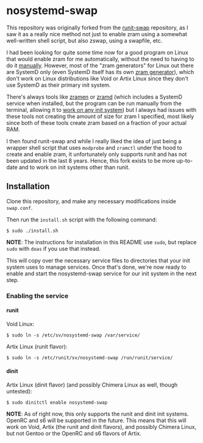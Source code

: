# nosystemd-swap

This repository was originally forked from the [runit-swap](https://github.com/thypon/runit-swap) repository, as I saw it as a really nice method not just to enable zram using a somewhat well-written shell script, but also zswap, using a swapfile, etc.

I had been looking for quite some time now for a good program on Linux that would enable zram for me automatically, without the need to having to do it [manually](https://wiki.archlinux.org/title/Zram#Manually). However, most of the "zram generators" for Linux out there are SystemD only (even SystemD itself has its own [zram generator](https://github.com/systemd/zram-generator)), which don't work on Linux distributions like Void or Artix Linux since they don't use SystemD as their primary init system.

There's always tools like [zramen](https://github.com/atweiden/zramen) or [zramd](https://github.com/maximumadmin/zramd) (which includes a SystemD service when installed, but the program can be run manually from the terminal, allowing it to [work on any init system](https://github.com/maximumadmin/zramd?tab=readme-ov-file#manual-installation-on-any-distribution-without-systemd)) but I always had issues with these tools not creating the amount of size for zram I specified, most likely since both of these tools create zram based on a fraction of your actual RAM.

I then found runit-swap and while I really liked the idea of just being a wrapper shell script that uses `modprobe` and `zramctl` under the hood to create and enable zram, it unfortunately only supports runit and has not been updated in the last 8 years. Hence, this fork exists to be more up-to-date and to work on init systems other than runit.

## Installation

Clone this repository, and make any necessary modifications inside `swap.conf`. 

Then run the `install.sh` script with the following command:
```
$ sudo ./install.sh
```

**NOTE**: The instructions for installation in this README use `sudo`, but replace `sudo` with `doas` if you use that instead.

This will copy over the necessary service files to directories that your init system uses to manage services. Once that's done, we're now ready to enable and start the nosystemd-swap service for our init system in the next step.

### Enabling the service
#### runit

Void Linux:
```
$ sudo ln -s /etc/sv/nosystemd-swap /var/service/
```
Artix Linux (runit flavor):
```
$ sudo ln -s /etc/runit/sv/nosystemd-swap /run/runit/service/
```

#### dinit

Artix Linux (dinit flavor) (and possibly Chimera Linux as well, though untested):
```
$ sudo dinitctl enable nosystemd-swap
```
**NOTE**: As of right now, this only supports the runit and dinit init systems. OpenRC and s6 will be supported in the future. This means that this will work on Void, Artix (the runit and dinit flavors), and possibly Chimera Linux, but not Gentoo or the OpenRC and s6 flavors of Artix.
